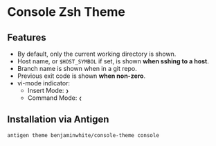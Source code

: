 # Console Zsh Theme

## Features

- By default, only the current working directory is shown.
- Host name, or `$HOST_SYMBOL` if set, is shown **when sshing to a host**.
- Branch name is shown when in a git repo.
- Previous exit code is shown **when non-zero**.
- vi-mode indicator:
    - Insert Mode: `❯`
    - Command Mode: `❮`

## Installation via Antigen

```zsh
antigen theme benjaminwhite/console-theme console
```
